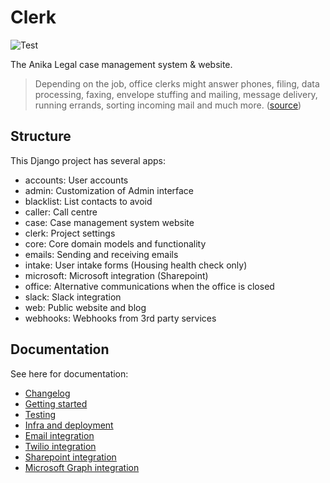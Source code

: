 # Clerk

![Test](https://github.com/AnikaLegal/clerk/workflows/Test/badge.svg?branch=develop)

The Anika Legal case management system & website.

> Depending on the job, office clerks might answer phones, filing, data processing, faxing, envelope stuffing and mailing, message delivery, running errands, sorting incoming mail and much more. ([source](https://www.snagajob.com/job-descriptions/office-clerk/))

## Structure

This Django project has several apps:

- accounts: User accounts
- admin: Customization of Admin interface
- blacklist: List contacts to avoid
- caller: Call centre
- case: Case management system website
- clerk: Project settings
- core: Core domain models and functionality
- emails: Sending and receiving emails
- intake: User intake forms (Housing health check only)
- microsoft: Microsoft integration (Sharepoint)
- office: Alternative communications when the office is closed
- slack: Slack integration
- web: Public website and blog
- webhooks: Webhooks from 3rd party services

## Documentation

See here for documentation:

- [Changelog](docs/changelog.md)
- [Getting started](docs/setup.md)
- [Testing](docs/tests.md)
- [Infra and deployment](docs/infra.md)
- [Email integration](docs/emails.md)
- [Twilio integration](docs/twilio.md)
- [Sharepoint integration](docs/sharepoint.md)
- [Microsoft Graph integration](docs/msgraph.md)
